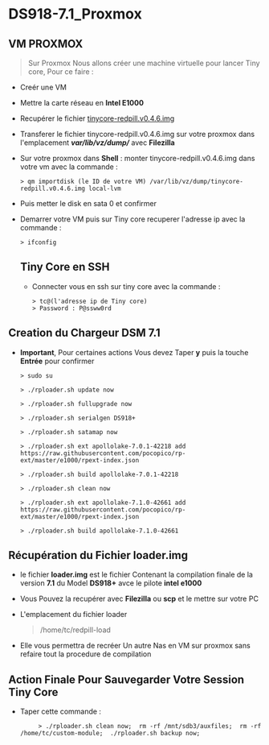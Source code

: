 # DS918-7.1_Proxmox

## VM PROXMOX 
>  Sur Proxmox Nous allons créer une machine virtuelle pour lancer Tiny core, Pour ce faire : 
- Creér une VM
- Mettre la carte réseau en **Intel E1000**
- Recupérer le fichier  [tinycore-redpill.v0.4.6.img](https://github.com/pocopico/tinycore-redpill/blob/main/tinycore-redpill.v0.4.6.img.gz?raw=true)
- Transferer le fichier tinycore-redpill.v0.4.6.img  sur votre proxmox dans l'emplacement ***var/lib/vz/dump/*** avec **Filezilla**
- Sur votre proxmox dans **Shell** : monter tinycore-redpill.v0.4.6.img dans votre vm avec la commande : 

      > qm importdisk (le ID de votre VM) /var/lib/vz/dump/tinycore-redpill.v0.4.6.img local-lvm
- Puis metter le disk  en sata 0 et confirmer 
- Demarrer  votre VM puis sur Tiny core recuperer l'adresse ip avec la commande :

      > ifconfig
  ## Tiny Core en SSH
  - Connecter vous en ssh sur tiny core avec la commande :
  
        > tc@(l'adresse ip de Tiny core)
        > Password : P@ssww0rd
        
 ## Creation du Chargeur DSM 7.1
 
  - **Important**, Pour certaines actions Vous devez Taper **y** puis la touche **Entrée** pour confirmer 
  
        > sudo su
        
        > ./rploader.sh update now
       
        > ./rploader.sh fullupgrade now

        > ./rploader.sh serialgen DS918+
        
        > ./rploader.sh satamap now
        
        > ./rploader.sh ext apollolake-7.0.1-42218 add https://raw.githubusercontent.com/pocopico/rp-ext/master/e1000/rpext-index.json
        
        > ./rploader.sh build apollolake-7.0.1-42218

        > ./rploader.sh clean now
        
        > ./rploader.sh ext apollolake-7.1.0-42661 add https://raw.githubusercontent.com/pocopico/rp-ext/master/e1000/rpext-index.json

        > ./rploader.sh build apollolake-7.1.0-42661
   
  ## Récupération du Fichier loader.img
  - le fichier **loader.img** est le fichier Contenant la compilation finale de la version **7.1** du Model **DS918+** avce le pilote **intel e1000**
  - Vous Pouvez la recupérer avec **Filezilla** ou **scp** et le mettre sur votre PC
  - L'emplacement du fichier loader
  
      > /home/tc/redpill-load
      
  - Elle vous permettra de recréer Un autre  Nas en VM sur proxmox sans refaire tout la procedure de compilation
  
  ## Action Finale Pour Sauvegarder Votre Session Tiny Core 
  
  - Taper cette commande :
  
 
             > ./rploader.sh clean now;  rm -rf /mnt/sdb3/auxfiles;  rm -rf /home/tc/custom-module;  ./rploader.sh backup now;
